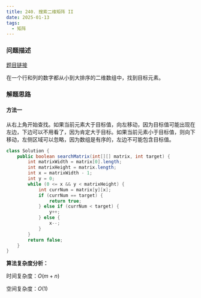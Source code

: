 ```yaml
---
title: 240. 搜索二维矩阵 II
date: 2025-01-13
tags:
  - 矩阵
---
```


### 问题描述

[题目链接](https://leetcode.cn/problems/search-a-2d-matrix-ii/description/)

在一个行和列的数字都从小到大排序的二维数组中，找到目标元素。

### 解题思路

#### 方法一

从右上角开始查找。如果当前元素大于目标值，向左移动，因为目标值可能出现在左边，下边可以不用看了，因为肯定大于目标。如果当前元素小于目标值，则向下移动，左侧区域可以忽略，因为数组是有序的，左边不可能包含目标值。

```java
class Solution {
    public boolean searchMatrix(int[][] matrix, int target) {
        int matrixWidth = matrix[0].length;
        int matrixHeight = matrix.length;
        int x = matrixWidth - 1;
        int y = 0;
        while (0 <= x && y < matrixHeight) {
            int currNum = matrix[y][x];
            if (currNum == target) {
                return true;
            } else if (currNum < target) {
                y++;
            } else {
                x--;
            }
        }
        return false;
    }
}
```

**算法复杂度分析：**

时间复杂度：$O(m + n)$

空间复杂度：$O(1)$

